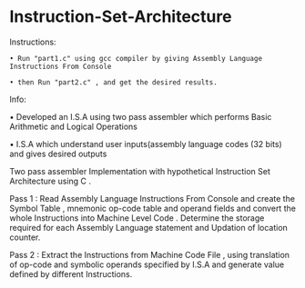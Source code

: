 # Instruction-Set-Architecture


Instructions:

	• Run "part1.c" using gcc compiler by giving Assembly Language Instructions From Console
	
	• then Run "part2.c" , and get the desired results.
	
	
	
Info:

• 	Developed an I.S.A using two pass assembler which performs 
	Basic Arithmetic and Logical Operations
	
• 	I.S.A which understand user inputs(assembly language codes (32 bits) and gives desired outputs




Two pass assembler Implementation with hypothetical Instruction Set Architecture using C .

Pass 1 : 	Read Assembly Language Instructions From Console and create the Symbol Table , mnemonic op-code table and operand fields
			and convert the whole Instructions into Machine Level Code .
			Determine the storage required for each Assembly Language statement and Updation of location counter.
			
Pass 2 :	Extract the Instructions from Machine Code File , using translation of op-code and symbolic operands specified by I.S.A
			and generate value defined by different Instructions.


